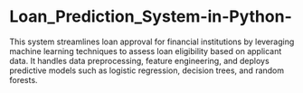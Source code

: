 # Loan_Prediction_System-in-Python-
This system streamlines loan approval for financial institutions by leveraging machine learning techniques to assess loan eligibility based on applicant data. It handles data preprocessing, feature engineering, and deploys predictive models such as logistic regression, decision trees, and random forests.
